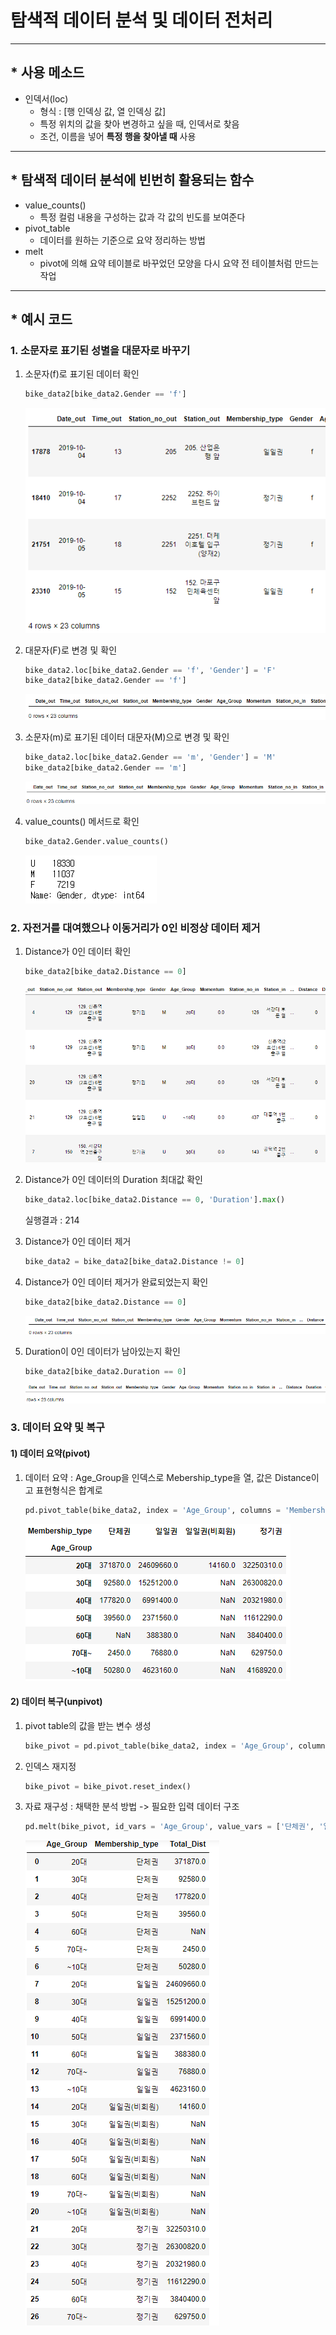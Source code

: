 # 탐색적 데이터 분석 및 데이터 전처리

---

## * 사용 메소드

- 인덱서(loc)
  - 형식 : [행 인덱싱 값, 열 인덱싱 값]
  - 특정 위치의 값을 찾아 변경하고 싶을 때, 인덱서로 찾음
  - 조건, 이름을 넣어 **특정 행을 찾아낼 때** 사용

---

## * 탐색적 데이터 분석에 빈번히 활용되는 함수

- value_counts()
  - 특정 컬럼 내용을 구성하는 값과 각 값의 빈도를 보여준다
- pivot_table
  - 데이터를 원하는 기준으로 요약 정리하는 방법
- melt
  - pivot에 의해 요약 테이블로 바꾸었던 모양을 다시 요약 전 테이블처럼 만드는 작업

---

## * 예시 코드

### 1. 소문자로 표기된 성별을 대문자로 바꾸기

1. 소문자(f)로 표기된 데이터 확인

   ```python
   bike_data2[bike_data2.Gender == 'f']
   ```

   ![image-20220509234248476]([DA].assets/image-20220509234248476.png)

2. 대문자(F)로 변경 및 확인

   ```python
   bike_data2.loc[bike_data2.Gender == 'f', 'Gender'] = 'F'
   bike_data2[bike_data2.Gender == 'f']
   ```

   ![image-20220509234323988]([DA].assets/image-20220509234323988.png)

3. 소문자(m)로 표기된 데이터 대문자(M)으로 변경 및 확인

   ```python
   bike_data2.loc[bike_data2.Gender == 'm', 'Gender'] = 'M'
   bike_data2[bike_data2.Gender == 'm']
   ```

   ![image-20220509234404402]([DA].assets/image-20220509234404402.png)

4. value_counts() 메서드로 확인

   ```python
   bike_data2.Gender.value_counts()
   ```

   ![image-20220509234427013]([DA].assets/image-20220509234427013.png)



### 2. 자전거를 대여했으나 이동거리가 0인 비정상 데이터 제거

1. Distance가 0인 데이터 확인

   ```python
   bike_data2[bike_data2.Distance == 0]
   ```

   ![image-20220509234539797]([DA].assets/image-20220509234539797.png)

2. Distance가 0인 데이터의 Duration 최대값 확인

   ```python
   bike_data2.loc[bike_data2.Distance == 0, 'Duration'].max()
   ```

   실행결과 : 214

3. Distance가 0인 데이터 제거

   ```python
   bike_data2 = bike_data2[bike_data2.Distance != 0]
   ```

4. Distance가 0인 데이터 제거가 완료되었는지 확인

   ```python
   bike_data2[bike_data2.Distance == 0]
   ```

   ![image-20220509234709125]([DA].assets/image-20220509234709125.png)

5. Duration이 0인 데이터가 남아있는지 확인

   ```python
   bike_data2[bike_data2.Duration == 0]
   ```

   ![image-20220509234728289]([DA].assets/image-20220509234728289.png)



### 3. 데이터 요약 및 복구

#### 1) 데이터 요약(pivot)

1. 데이터 요약 : Age_Group을 인덱스로 Mebership_type을 열, 값은 Distance이고 표현형식은 합계로

   ```python
   pd.pivot_table(bike_data2, index = 'Age_Group', columns = 'Membership_type', values = 'Distance', aggfunc = np.sum)
   ```

   ![image-20220509234900157]([DA].assets/image-20220509234900157.png)

#### 2) 데이터 복구(unpivot)

1. pivot table의 값을 받는 변수 생성

   ```python
   bike_pivot = pd.pivot_table(bike_data2, index = 'Age_Group', columns = 'Membership_type', values = 'Distance', aggfunc = np.sum)
   ```

2. 인덱스 재지정

   ```python
   bike_pivot = bike_pivot.reset_index()
   ```

3. 자료 재구성 : 채택한 분석 방법 -> 필요한 입력 데이터 구조

   ```python
   pd.melt(bike_pivot, id_vars = 'Age_Group', value_vars = ['단체권', '일일권', '일일권(비회원)', '정기권'], var_name = 'Membership_type', value_name = 'Total_Dist')
   ```

   ![image-20220509235023784]([DA].assets/image-20220509235023784.png)

   
